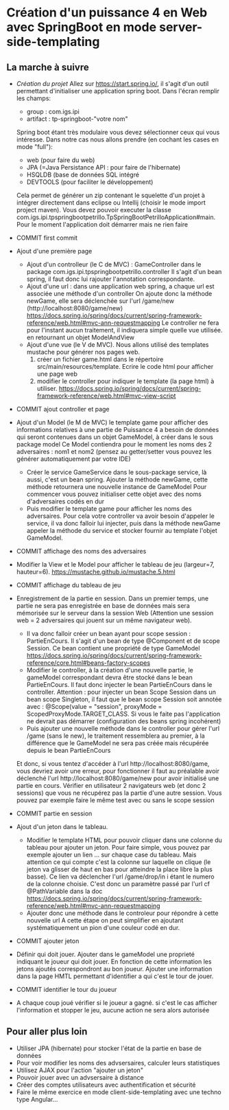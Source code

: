 # Création d'un puissance 4 en Web avec SpringBoot en mode server-side-templating

## La marche à suivre
- _Création du projet_
Allez sur https://start.spring.io/, il s'agit d'un outil permettant d'initialiser une application spring boot.
Dans l'écran remplir les champs:
  - group : com.igs.ipi
  - artifact : tp-springboot-"votre nom" 
  
  Spring boot étant très modulaire vous devez sélectionner ceux qui vous intéresse. 
Dans notre cas nous allons prendre (en cochant les cases en mode "full"):
  - web (pour faire du web)
  - JPA (=Java Persistance API : pour faire de l'hibernate)
  - HSQLDB (base de données SQL intégré
  - DEVTOOLS (pour faciliter le développement)
  
  Cela permet de générer un zip contenant le squelette d'un projet à intégrer directement dans eclipse ou Intellij (choisir le mode import project maven).
  Vous devez pouvoir executer la classe com.igs.ipi.tpspringbootpetrillo.TpSpringBootPetrilloApplication#main.
  Pour le moment l'application doit démarrer mais ne rien faire 

- COMMIT first commit

- Ajout d'une première page
  - Ajout d'un controlleur (le C de MVC) : GameController dans le package com.igs.ipi.tpspringbootpetrillo.controller
Il s'agit d'un bean spring, il faut donc lui rajouter l'annotation correspondante.
  - Ajout d'une url : dans une application web spring, a chaque url est associée une méthode d'un controller
On ajoute donc la méthode newGame, elle sera déclenchée sur l'url /game/new (http://localhost:8080/game/new) https://docs.spring.io/spring/docs/current/spring-framework-reference/web.html#mvc-ann-requestmapping
Le controller ne fera pour l'instant aucun traitement, il indiquera simple quelle vue utilisée. en retournant un objet ModelAndView
  - Ajout d'une vue (le V de MVC). Nous allons utilisé des templates mustache pour générer nos pages web.
    1. créer un fichier game.html dans le répertoire src/main/resources/template. Ecrire le code html pour afficher une page web 
    2. modifier le controller pour indiquer le template (la page html) à utiliser. https://docs.spring.io/spring/docs/current/spring-framework-reference/web.html#mvc-view-script

- COMMIT ajout controller et page

- Ajout d'un Model (le M de MVC) le template game pour afficher des informations relatives à une partie de Puissance 4 a besoin de données qui seront contenues dans un objet GameModel, à créer dans le sous package model
Ce Model contiendra pour le moment les noms des 2 adversaires : nom1 et nom2 (pensez au getter/setter vous pouvez les générer automatiquement par votre IDE)
  - Créer le service GameService dans le sous-package service, là aussi, c'est un bean spring.
  Ajouter la méthode newGame, cette méthode retournera une nouvelle instance de GameModel
  Pour commencer vous pouvez initialiser cette objet avec des noms d'adversaires codés en dur
  - Puis modifier le template game pour afficher les noms des adversaires. 
	Pour cela votre controller va avoir besoin d'appeler le service, il va donc falloir lui injecter, puis dans la méthode newGame appeler la méthode du service et stocker fournir au template l'objet GameModel.

- COMMIT affichage des noms des adversaires

- Modifier la View et le Model pour afficher le tableau de jeu (largeur=7, hauteur=6). https://mustache.github.io/mustache.5.html 

- COMMIT affichage du tableau de jeu

- Enregistrement de la partie en session. Dans un premier temps, une partie ne sera pas enregistrée en base de données mais sera mémorisée sur le serveur dans la session Web (Attention une session web = 2 adversaires qui jouent sur un même navigateur web). 
  - Il va donc falloir créer un bean ayant pour scope session : PartieEnCours.
  Il s'agit d'un bean de type @Component et de scope Session.
  Ce bean contient une propriété de type GameModel https://docs.spring.io/spring/docs/current/spring-framework-reference/core.html#beans-factory-scopes
  - Modifier le controller, à la création d'une nouvelle partie, le gameModel correspondant devra être stocké dans le bean PartieEnCours. 
  Il faut donc injecter le bean PartieEnCours dans le controller.
  Attention : pour injecter un bean Scope Session dans un bean scope Singleton, il faut que le bean scope Session soit annotée avec :  @Scope(value = "session", proxyMode = ScopedProxyMode.TARGET_CLASS. Si vous le faite pas l'application ne devrait pas démarrer (configuration des beans spring incohérent)
  - Puis ajouter une nouvelle méthode dans le controller pour gérer l'url /game (sans le new), le traitement ressemblera au premier, à la différence que le GameModel ne sera pas créée mais récupérée depuis le bean PartieEnCours
  
  Et donc, si vous tentez d'accéder à l'url http://localhost:8080/game, vous devriez avoir une erreur, pour fonctionner il faut au préalable avoir déclenché l'url http://localhost:8080/game/new pour avoir initialisé une partie en cours.
  Vérifier en utilisateur 2 navigateurs web (et donc 2 sessions) que vous ne récupérez pas la partie d'une autre session.
  Vous pouvez par exemple faire le même test avec ou sans le scope session

- COMMIT partie en session

- Ajout d'un jeton dans le tableau.
  - Modifier le template HTML pour pouvoir cliquer dans une colonne du tableau pour ajouter un jeton. 
  Pour faire simple, vous pouvez par exemple ajouter un lien <a>...</a> sur chaque case du tableau. 
  Mais attention ce qui compte c'est la colonne sur laquelle on clique (le jeton va glisser de haut en bas pour atteindre la place libre la plus basse).
  Ce lien va déclencher l'url /game/drop/in i étant le numero de la colonne choisie. C'est donc un paramètre passé par l'url
  cf @PathVariable dans la doc https://docs.spring.io/spring/docs/current/spring-framework-reference/web.html#mvc-ann-requestmapping
  - Ajouter donc une méthode dans le controleur pour répondre à cette nouvelle url
  A cette étape on peut simplifier en ajoutant systématiquement un pion d'une couleur codé en dur.

- COMMIT ajouter jeton

 - Définir qui doit jouer.
Ajouter dans le gameModel une proprieté indiquant le joueur qui doit jouer. En fonction de cette information les jetons ajoutés correspondront au bon joueur. 
Ajouter une information dans la page HMTL permettant d'identifier a qui c'est le tour de jouer.

- COMMIT identifier le tour du joueur

- A chaque coup joué vérifier si le joueur a gagné. si c'est le cas afficher l'information et stopper le jeu, aucune action ne sera alors autorisée

## Pour aller plus loin
- Utiliser JPA (hibernate) pour stocker l'état de la partie en base de données
- Pour voir modifier les noms des advsersaires, calculer leurs statistiques
- Utilisez AJAX pour l'action "ajouter un jeton"
- Pouvoir jouer avec un advsersaire à distance
- Créer des comptes utilisateurs avec authentification et sécurité
- Faire le même exercice en mode client-side-templating avec une techno type Angular...
